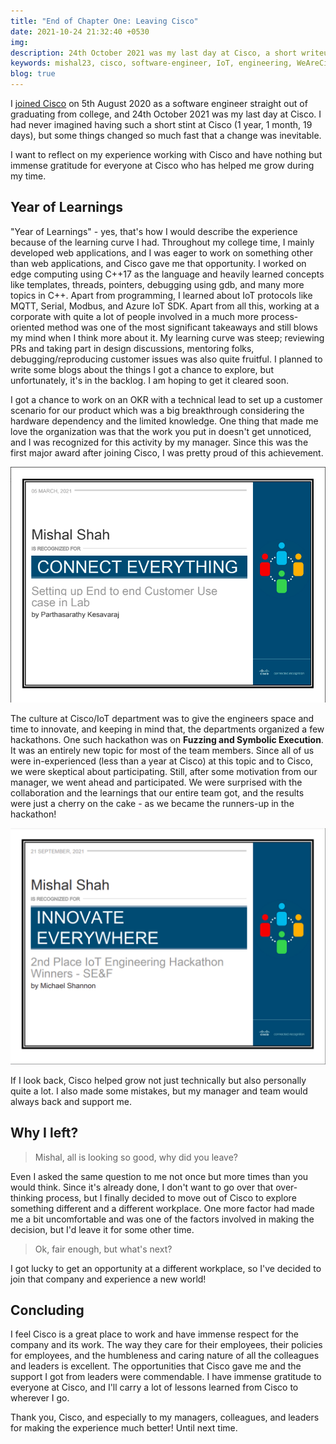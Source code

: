 ```yaml
---
title: "End of Chapter One: Leaving Cisco"
date: 2021-10-24 21:32:40 +0530
img:
description: 24th October 2021 was my last day at Cisco, a short writeup reflecting on my experience and why I left.
keywords: mishal23, cisco, software-engineer, IoT, engineering, WeAreCisco, cse, nitk
blog: true
---
```


I [joined Cisco](/joining-cisco) on 5th August 2020 as a software engineer straight out of graduating from college, and 24th October 2021 was my last day at Cisco. I had never imagined having such a short stint at Cisco (1 year, 1 month, 19 days), but some things changed so much fast that a change was inevitable.

I want to reflect on my experience working with Cisco and have nothing but immense gratitude for everyone at Cisco who has helped me grow during my time.

## Year of Learnings

"Year of Learnings" - yes, that's how I would describe the experience because of the learning curve I had.
Throughout my college time, I mainly developed web applications, and I was eager to work on something other than web applications, and Cisco gave me that opportunity. I worked on edge computing using C++17 as the language and heavily learned concepts like templates, threads, pointers, debugging using gdb, and many more topics in C++. Apart from programming, I learned about IoT protocols like MQTT, Serial, Modbus, and Azure IoT SDK. Apart from all this, working at a corporate with quite a lot of people involved in a much more process-oriented method was one of the most significant takeaways and still blows my mind when I think more about it. My learning curve was steep; reviewing PRs and taking part in design discussions, mentoring folks, debugging/reproducing customer issues was also quite fruitful. I planned to write some blogs about the things I got a chance to explore, but unfortunately, it's in the backlog. I am hoping to get it cleared soon.

I got a chance to work on an OKR with a technical lead to set up a customer scenario for our product which was a big breakthrough considering the hardware dependency and the limited knowledge. One thing that made me love the organization was that the work you put in doesn't get unnoticed, and I was recognized for this activity by my manager. Since this was the first major award after joining Cisco, I was pretty proud of this achievement.

![OKR award](./images/okr-award.png)

The culture at Cisco/IoT department was to give the engineers space and time to innovate, and keeping in mind that, the departments organized a few hackathons. One such hackathon was on **Fuzzing and Symbolic Execution**. It was an entirely new topic for most of the team members. Since all of us were in-experienced (less than a year at Cisco) at this topic and to Cisco, we were skeptical about participating. Still, after some motivation from our manager, we went ahead and participated. We were surprised with the collaboration and the learnings that our entire team got, and the results were just a cherry on the cake - as we became the runners-up in the hackathon!

![IoT Fuzzing and Symbolic Execution Hackathon award](./images/hackathon-award.png)

If I look back, Cisco helped grow not just technically but also personally quite a lot. I also made some mistakes, but my manager and team would always back and support me.

## Why I left?

> Mishal, all is looking so good, why did you leave?

Even I asked the same question to me not once but more times than you would think. Since it's already done, I don't want to go over that over-thinking process, but I finally decided to move out of Cisco to explore something different and a different workplace. One more factor had made me a bit uncomfortable and was one of the factors involved in making the decision, but I'd leave it for some other time.

> Ok, fair enough, but what's next?

I got lucky to get an opportunity at a different workplace, so I've decided to join that company and experience a new world!

## Concluding

I feel Cisco is a great place to work and have immense respect for the company and its work. The way they care for their employees, their policies for employees, and the humbleness and caring nature of all the colleagues and leaders is excellent. The opportunities that Cisco gave me and the support I got from leaders were commendable. I have immense gratitude to everyone at Cisco, and I'll carry a lot of lessons learned from Cisco to wherever I go.

Thank you, Cisco, and especially to my managers, colleagues, and leaders for making the experience much better! Until next time.
